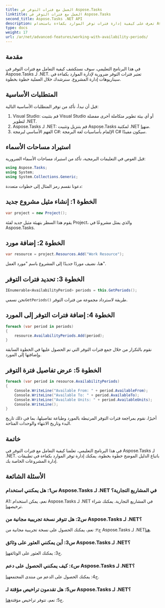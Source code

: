```yaml
---
title: العمل مع فترات التوفر في Aspose.Tasks
linktitle: العمل مع فترات التوفر في Aspose.Tasks
second_title: Aspose.Tasks .NET API
description: تعرف على كيفية إدارة فترات توفر الموارد بكفاءة باستخدام Aspose.Tasks لـ .NET. يوفر هذا البرنامج التعليمي دليلاً خطوة بخطوة للتعامل مع فترات التوفر في مشاريع .NET الخاصة بك.
type: docs
weight: 17
url: /ar/net/advanced-features/working-with-availability-periods/
---
```

## مقدمة

في هذا البرنامج التعليمي، سوف نستكشف كيفية التعامل مع فترات التوفر في Aspose.Tasks لـ .NET. تعتبر فترات التوفر ضرورية لإدارة الموارد بكفاءة في سيناريوهات إدارة المشروع. سنرشدك خلال العملية خطوة بخطوة.

## المتطلبات الأساسية

قبل أن نبدأ، تأكد من توفر المتطلبات الأساسية التالية:

1. Visual Studio: قم بتثبيت Visual Studio أو أي بيئة تطوير متكاملة أخرى مفضلة لتطوير .NET.
2.  Aspose.Tasks لـ .NET: قم بتنزيل وتثبيت Aspose.Tasks لمكتبة .NET من[هنا](https://releases.aspose.com/tasks/net/).
3. الفهم الأساسي لبرمجة C#: الإلمام بأساسيات لغة البرمجة C# سيكون مفيدًا.

## استيراد مساحات الأسماء

قبل الغوص في التعليمات البرمجية، تأكد من استيراد مساحات الأسماء الضرورية:

```csharp
using Aspose.Tasks;
using System;
using System.Collections.Generic;


```

دعونا نقسم رمز المثال إلى خطوات متعددة:

## الخطوة 1: إنشاء مثيل مشروع جديد

```csharp
var project = new Project();
```

يقوم هذا السطر بتهيئة مثيل جديد لفئة Project، والذي يمثل مشروعًا في Aspose.Tasks.

## الخطوة 2: إضافة مورد

```csharp
var resource = project.Resources.Add("Work Resource");
```

هنا، نضيف موردًا جديدًا إلى المشروع باسم "مورد العمل".

## الخطوة 3: تحديد فترات التوفر

```csharp
IEnumerable<AvailabilityPeriod> periods = this.GetPeriods();
```

 نحن نسمي`GetPeriods()` طريقة لاسترداد مجموعة من فترات التوفر.

## الخطوة 4: إضافة فترات التوفر إلى المورد

```csharp
foreach (var period in periods)
{
    resource.AvailabilityPeriods.Add(period);
}
```

نقوم بالتكرار من خلال جمع فترات التوفر التي تم الحصول عليها في الخطوة السابقة وإضافتها إلى المورد.

## الخطوة 5: عرض تفاصيل فترة التوفر

```csharp
foreach (var period in resource.AvailabilityPeriods)
{
    Console.WriteLine("Available From: " + period.AvailableFrom);
    Console.WriteLine("Available To: " + period.AvailableTo);
    Console.WriteLine("Available Units: " + period.AvailableUnits);
    Console.WriteLine();
}
```

أخيرًا، نقوم بمراجعة فترات التوفر المرتبطة بالمورد وطباعة تفاصيلها، بما في ذلك تاريخ البدء وتاريخ الانتهاء والوحدات المتاحة.

## خاتمة

في هذا البرنامج التعليمي، تعلمنا كيفية التعامل مع فترات التوفر في Aspose.Tasks لـ .NET. باتباع الدليل الموضح خطوة بخطوة، يمكنك إدارة توفر الموارد بكفاءة في تطبيقات إدارة المشروعات الخاصة بك.

## الأسئلة الشائعة

### س1: هل يمكنني استخدام Aspose.Tasks لـ .NET في المشاريع التجارية؟

 A1: نعم، يمكن استخدام Aspose.Tasks لـ .NET في المشاريع التجارية. يمكنك شراء ترخيص[هنا](https://purchase.aspose.com/buy).

### س2: هل تتوفر نسخة تجريبية مجانية من Aspose.Tasks لـ .NET؟

ج٢: نعم، يمكنك الحصول على نسخة تجريبية مجانية من Aspose.Tasks لـ .NET[هنا](https://releases.aspose.com/).

### س3: أين يمكنني العثور على وثائق Aspose.Tasks لـ .NET؟

 ج3: يمكنك العثور على الوثائق[هنا](https://reference.aspose.com/tasks/net/).

### س٤: كيف يمكنني الحصول على دعم Aspose.Tasks لـ .NET؟

 ج4: يمكنك الحصول على الدعم من منتدى المجتمع[هنا](https://forum.aspose.com/c/tasks/15).

### س5: هل تقدمون تراخيص مؤقتة لـ Aspose.Tasks لـ .NET؟

 ج5: نعم، تتوفر تراخيص مؤقتة[هنا](https://purchase.aspose.com/temporary-license/).